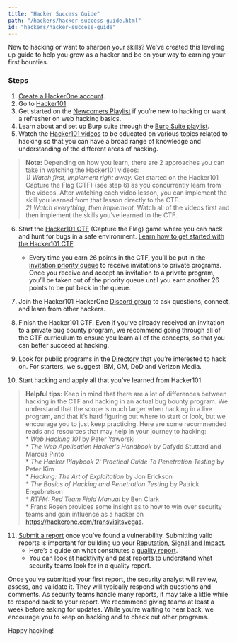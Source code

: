 ```yaml
---
title: "Hacker Success Guide"
path: "/hackers/hacker-success-guide.html"
id: "hackers/hacker-success-guide"
---
```


New to hacking or want to sharpen your skills? We’ve created this leveling up guide to help you grow as a hacker and be on your way to earning your first bounties.

### Steps
1. [Create a HackerOne account](create-an-account.html).
2. Go to [Hacker101](https://www.hacker101.com/).
3. Get started on the [Newcomers Playlist](https://www.hacker101.com/playlists/newcomers) if you’re new to hacking or want a refresher on web hacking basics.  
4. Learn about and set up Burp suite through the [Burp Suite playlist](https://www.hacker101.com/playlists/burp_suite).
5. Watch the [Hacker101 videos](https://www.hacker101.com/videos) to be educated on various topics related to hacking so that you can have a broad range of knowledge and understanding of the different areas of hacking.

> **Note:** Depending on how you learn, there are 2 approaches you can take in watching the Hacker101 videos:<br> *1) Watch first, implement right away.* Get started on the Hacker101 Capture the Flag (CTF) (see step 6) as you concurrently learn from the videos. After watching each video lesson, you can implement the skill you learned from that lesson directly to the CTF. <br> *2) Watch everything, then implement.* Watch all of the videos first and then implement the skills you’ve learned to the CTF.

6. Start the [Hacker101 CTF](https://ctf.hacker101.com/) (Capture the Flag) game where you can hack and hunt for bugs in a safe environment. [Learn how to get started with the Hacker101 CTF](hacker101.html#hacker101-ctf).
   * Every time you earn 26 points in the CTF, you’ll be put in the [invitation priority queue](invitations-priority-queue.html) to receive invitations to private programs. Once you receive and accept an invitation to a private program, you’ll be taken out of the priority queue until you earn another 26 points to be put back in the queue.

7. Join the Hacker101 HackerOne [Discord group](https://www.hacker101.com/discord) to ask questions, connect, and learn from other hackers.
8. Finish the Hacker101 CTF. Even if you’ve already received an invitation to a private bug bounty program, we recommend going through all of the CTF curriculum to ensure you learn all of the concepts, so that you can better succeed at hacking.
9. Look for public programs in the [Directory](https://hackerone.com/directory/programs) that you’re interested to hack on. For starters, we suggest IBM, GM, DoD and Verizon Media.
10. Start hacking and apply all that you’ve learned from Hacker101.

> **Helpful tips:** Keep in mind that there are a lot of differences between hacking in the CTF and hacking in an actual bug bounty program. We understand that the scope is much larger when hacking in a live program, and that it’s hard figuring out where to start or look, but we encourage you to just keep practicing. Here are some recommended reads and resources that may help in your journey to hacking: <br>* *Web Hacking 101* by Peter Yaworski<br>* *The Web Application Hacker's Handbook* by Dafydd Stuttard and Marcus Pinto <br>* *The Hacker Playbook 2: Practical Guide To Penetration Testing* by Peter Kim <br>* *Hacking: The Art of Exploitation* by Jon Erickson <br>* *The Basics of Hacking and Penetration Testing* by Patrick Engebretson <br>* *RTFM: Red Team Field Manual* by Ben Clark <br>* Frans Rosen provides some insight as to how to win over security teams and gain influence as a hacker on https://hackerone.com/fransvisitsvegas.

11. [Submit a report](submitting-reports.html) once you’ve found a vulnerability.  Submitting valid reports is important for building up your [Reputation](reputation.html), [Signal and Impact](signal-and-impact.html).
     * Here’s a guide on what constitutes a [quality report](quality-reports.html).
     * You can look at [hacktivity](https://hackerone.com/hacktivity?order_field=popular) and past reports to understand what security teams look for in a quality report.

Once you’ve submitted your first report, the security analyst will review, assess, and validate it. They will typically respond with questions and comments. As security teams handle many reports, it may take a little while to respond back to your report. We recommend giving teams at least a week before asking for updates. While you’re waiting to hear back, we encourage you to keep on hacking and to check out other programs.

Happy hacking!
